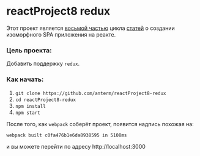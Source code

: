 # reactProject8 redux

Этот проект является <a href='https://reactkitchen.wordpress.com/reactproject-v8-redux/'>восьмой частью</a> цикла <a href='https://reactkitchen.wordpress.com/spa-react-project/'>статей</a> о создании изоморфного SPA приложения на реакте.

### Цель проекта:

Добавить поддержку `redux`.

### Как начать:

1. `git clone https://github.com/anterm/reactProject8-redux`
1. `cd reactProject8-redux`
1. `npm install`
1. `npm start`

После того, как `webpack` соберёт проект, появится надпись похожая на:

`webpack built c0fa476b1e6da8938595 in 5108ms`

и вы можете перейти по адресу http://localhost:3000